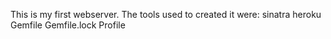 This is my first webserver.
The tools used to created it were:
sinatra
heroku
Gemfile
Gemfile.lock
Profile
